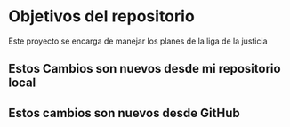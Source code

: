 # Objetivos del repositorio

Este proyecto se encarga de manejar los planes de la liga de la justicia

## Estos Cambios son nuevos desde mi repositorio local
## Estos cambios son nuevos desde GitHub
